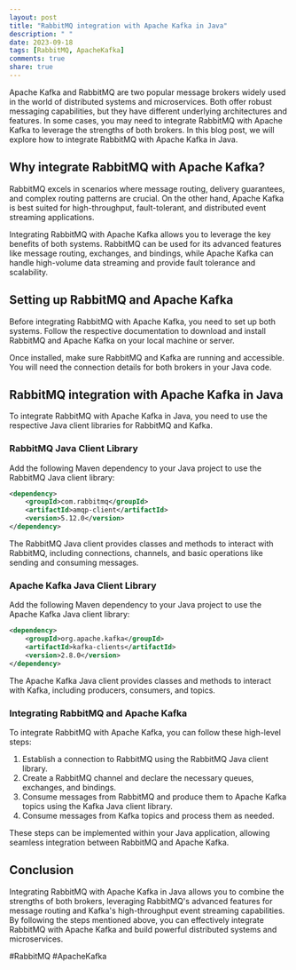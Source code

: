 ```yaml
---
layout: post
title: "RabbitMQ integration with Apache Kafka in Java"
description: " "
date: 2023-09-18
tags: [RabbitMQ, ApacheKafka]
comments: true
share: true
---
```


Apache Kafka and RabbitMQ are two popular message brokers widely used in the world of distributed systems and microservices. Both offer robust messaging capabilities, but they have different underlying architectures and features. In some cases, you may need to integrate RabbitMQ with Apache Kafka to leverage the strengths of both brokers. In this blog post, we will explore how to integrate RabbitMQ with Apache Kafka in Java.

## Why integrate RabbitMQ with Apache Kafka?

RabbitMQ excels in scenarios where message routing, delivery guarantees, and complex routing patterns are crucial. On the other hand, Apache Kafka is best suited for high-throughput, fault-tolerant, and distributed event streaming applications.

Integrating RabbitMQ with Apache Kafka allows you to leverage the key benefits of both systems. RabbitMQ can be used for its advanced features like message routing, exchanges, and bindings, while Apache Kafka can handle high-volume data streaming and provide fault tolerance and scalability.

## Setting up RabbitMQ and Apache Kafka

Before integrating RabbitMQ with Apache Kafka, you need to set up both systems. Follow the respective documentation to download and install RabbitMQ and Apache Kafka on your local machine or server.

Once installed, make sure RabbitMQ and Kafka are running and accessible. You will need the connection details for both brokers in your Java code.

## RabbitMQ integration with Apache Kafka in Java

To integrate RabbitMQ with Apache Kafka in Java, you need to use the respective Java client libraries for RabbitMQ and Kafka.

### RabbitMQ Java Client Library

Add the following Maven dependency to your Java project to use the RabbitMQ Java client library:

```xml
<dependency>
    <groupId>com.rabbitmq</groupId>
    <artifactId>amqp-client</artifactId>
    <version>5.12.0</version>
</dependency>
```

The RabbitMQ Java client provides classes and methods to interact with RabbitMQ, including connections, channels, and basic operations like sending and consuming messages.

### Apache Kafka Java Client Library

Add the following Maven dependency to your Java project to use the Apache Kafka Java client library:

```xml
<dependency>
    <groupId>org.apache.kafka</groupId>
    <artifactId>kafka-clients</artifactId>
    <version>2.8.0</version>
</dependency>
```

The Apache Kafka Java client provides classes and methods to interact with Kafka, including producers, consumers, and topics.

### Integrating RabbitMQ and Apache Kafka

To integrate RabbitMQ with Apache Kafka, you can follow these high-level steps:

1. Establish a connection to RabbitMQ using the RabbitMQ Java client library.
2. Create a RabbitMQ channel and declare the necessary queues, exchanges, and bindings.
3. Consume messages from RabbitMQ and produce them to Apache Kafka topics using the Kafka Java client library.
4. Consume messages from Kafka topics and process them as needed.

These steps can be implemented within your Java application, allowing seamless integration between RabbitMQ and Apache Kafka.

## Conclusion

Integrating RabbitMQ with Apache Kafka in Java allows you to combine the strengths of both brokers, leveraging RabbitMQ's advanced features for message routing and Kafka's high-throughput event streaming capabilities. By following the steps mentioned above, you can effectively integrate RabbitMQ with Apache Kafka and build powerful distributed systems and microservices.

#RabbitMQ #ApacheKafka